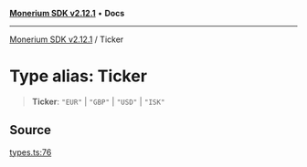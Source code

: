 [**Monerium SDK v2.12.1**](../README.md) • **Docs**

---

[Monerium SDK v2.12.1](../README.md) / Ticker

# Type alias: Ticker

> **Ticker**: `"EUR"` \| `"GBP"` \| `"USD"` \| `"ISK"`

## Source

[types.ts:76](https://github.com/monerium/js-monorepo/blob/26e2ea0861cb901d7ae432326a3f8b4932fe0d47/packages/sdk/src/types.ts#L76)

